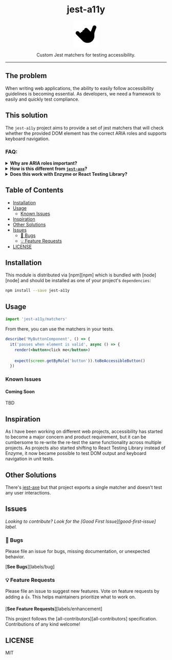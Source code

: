<div align="center">
<h1>jest-a11y</h1>
<img
    height="80"
    width="80"
    alt="shaka"
    src="https://raw.githubusercontent.com/veiko/jest-a11y/main/static/img/logo.svg"
  />

<p>Custom Jest matchers for testing accessibility.</p>
</div>

---

## The problem

When writing web applications, the ability to easily follow accessibility guidelines is becoming
essential. As developers, we need a framework to easily and quickly test compliance.

## This solution

The `jest-a11y` project aims to provide a set of jest matchers that will check whether the provided
DOM element has the correct ARIA roles and supports keyboard navigation.

### FAQ:

<details>
  <summary>
    <strong>
      Why are ARIA roles important?
    </strong>
  </summary>

ARIA roles provide semantic meaning to content, allowing screen readers and other tools to present
and support interaction with object in a way that is consistent with user expectations of that type
of object. ARIA roles can be used to describe elements that don't natively exist in HTML or exist
but don't yet have full browser support.

</details>

<details>
  <summary>
    <strong>
      How is this different from <a href="https://www.npmjs.com/package/jest-axe"><code>jest-axe</code></a>?
    </strong>
  </summary>

The `jest-axe` plugin will parse through the provided DOM structure and check for any violations.
This plugin will also attempt to validate keyboard navigation.

</details>

<details>
  <summary>
    <strong>
      Does this work with Enzyme or React Testing Library?
    </strong>
  </summary>

Yes. It works with either of those tools.

</details>

## Table of Contents

<!-- START doctoc generated TOC please keep comment here to allow auto update -->
<!-- DON'T EDIT THIS SECTION, INSTEAD RE-RUN doctoc TO UPDATE -->

- [Installation](#installation)
- [Usage](#usage)
  - [Known Issues](#known-issues)
- [Inspiration](#inspiration)
- [Other Solutions](#other-solutions)
- [Issues](#issues)
  - [🐛 Bugs](#-bugs)
  - [💡 Feature Requests](#-feature-requests)
- [LICENSE](#license)

<!-- END doctoc generated TOC please keep comment here to allow auto update -->

## Installation

This module is distributed via [npm][npm] which is bundled with [node][node] and should be installed
as one of your project's `dependencies`:

```sh
npm install --save jest-a11y
```

## Usage

```typescript
import 'jest-a11y/matchers'
```

From there, you can use the matchers in your tests.

```jsx
describe('MyButtonComponent', () => {
  it('passes when element is valid', async () => {
    render(<button>click me</button>)

    expect(screen.getByRole('button')).toBeAccessibleButton()
  })
```

### Known Issues

#### Coming Soon

TBD

## Inspiration

As I have been working on different web projects, accessibility has started to become a major
concern and product requirement, but it can be cumbersome to re-write the re-test the same
functionality across multiple projects. As projects also started shifting to React Testing Library
instead of Enzyme, it now became possible to test DOM output and keyboard navigation in unit tests.

## Other Solutions

There's [jest-axe](https://github.com/nickcolley/jest-axe) but that project exports a single matcher
and doesn't test any user interactions.

## Issues

_Looking to contribute? Look for the [Good First Issue][good-first-issue] label._

### 🐛 Bugs

Please file an issue for bugs, missing documentation, or unexpected behavior.

[**See Bugs**][labels/bug]

### 💡 Feature Requests

Please file an issue to suggest new features. Vote on feature requests by adding a 👍. This helps
maintainers prioritize what to work on.

[**See Feature Requests**][labels/enhancement]

This project follows the [all-contributors][all-contributors] specification. Contributions of any
kind welcome!

## LICENSE

MIT
